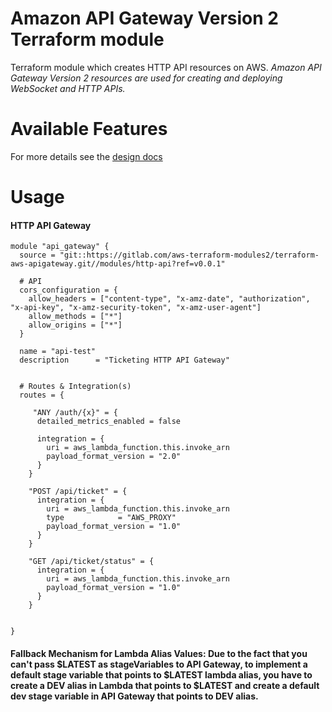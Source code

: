 # Amazon API Gateway Version 2 Terraform module

Terraform module which creates HTTP API resources on AWS.
*Amazon API Gateway Version 2 resources are used for creating and deploying WebSocket and HTTP APIs.*

# Available Features
For more details see the [design docs](docs/README.md) 

# Usage

#### HTTP API Gateway

```hcl 
module "api_gateway" {
  source = "git::https://gitlab.com/aws-terraform-modules2/terraform-aws-apigateway.git//modules/http-api?ref=v0.0.1"

  # API
  cors_configuration = {
    allow_headers = ["content-type", "x-amz-date", "authorization", "x-api-key", "x-amz-security-token", "x-amz-user-agent"]
    allow_methods = ["*"]
    allow_origins = ["*"]
  }

  name = "api-test"
  description      = "Ticketing HTTP API Gateway"


  # Routes & Integration(s)
  routes = {

     "ANY /auth/{x}" = {
      detailed_metrics_enabled = false

      integration = {
        uri = aws_lambda_function.this.invoke_arn
        payload_format_version = "2.0"
      }
    }

    "POST /api/ticket" = {
      integration = {
        uri = aws_lambda_function.this.invoke_arn
        type            = "AWS_PROXY"
        payload_format_version = "1.0"
      }
    }

    "GET /api/ticket/status" = {
      integration = {
        uri = aws_lambda_function.this.invoke_arn
        payload_format_version = "1.0"
      }
    }


}
```

#### Fallback Mechanism for Lambda Alias Values: Due to the fact that you can't pass $LATEST as stageVariables to API Gateway, to implement a default stage variable that points to $LATEST lambda alias, you have to create a DEV alias in Lambda that points to $LATEST and create a default dev stage variable in API Gateway that points to DEV alias.